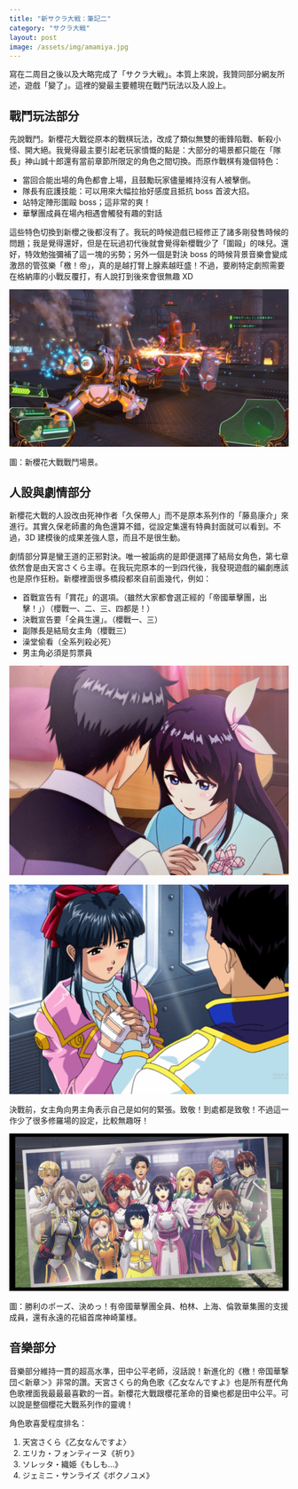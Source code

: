 ```yaml
---
title: "新サクラ大戦：筆記二"
category: "サクラ大戦"
layout: post
image: /assets/img/amamiya.jpg
---
```


寫在二周目之後以及大略完成了「サクラ大戦」。本質上來說，我贊同部分網友所述，遊戲「變了」。這裡的變最主要體現在戰鬥玩法以及人設上。

## 戰鬥玩法部分

先說戰鬥。新櫻花大戰從原本的戰棋玩法，改成了類似無雙的衝鋒陷戰、斬殺小怪、開大絕。我覺得最主要引起老玩家憤慨的點是：大部分的場景都只能在「隊長」神山誠十郎還有當前章節所限定的角色之間切換。而原作戰棋有幾個特色：

- 當回合能出場的角色都會上場，且鼓勵玩家儘量維持沒有人被擊倒。
- 隊長有庇護技能：可以用來大幅拉抬好感度且抵抗 boss 首波大招。
- 站特定陣形圍毆 boss；這非常的爽！
- 華擊團成員在場內相遇會觸發有趣的對話

這些特色切換到新櫻之後都沒有了。我玩的時候遊戲已經修正了諸多剛發售時候的問題；我是覺得還好，但是在玩過初代後就會覺得新櫻戰少了「圍毆」的味兒。還好，特效勉強彌補了這一塊的劣勢；另外一個是對決 boss 的時候背景音樂會變成激昂的管弦樂「檄！帝」，真的是越打腎上腺素越旺盛！不過，要刷特定劇照需要在格納庫的小戰反覆打，有人說打到後來會很無趣 XD

![Battle](/assets/img/shin-sakura-taisen-battle.jpg)

圖：新櫻花大戰戰鬥場景。

## 人設與劇情部分

新櫻花大戰的人設改由死神作者「久保帶人」而不是原本系列作的「藤島康介」來進行。其實久保老師畫的角色還算不錯，從設定集還有特典封面就可以看到。不過，3D 建模後的成果差強人意，而且不是很生動。

劇情部分算是蠻王道的正邪對決。唯一被詬病的是即便選擇了結局女角色，第七章依然會是由天宮さくら主導。在我玩完原本的一到四代後，我發現遊戲的編劇應該也是原作狂粉。新櫻裡面很多橋段都來自前面幾代，例如：

- 首戰宣告有「賞花」的選項。（雖然大家都會選正經的「帝國華擊團，出擊！」）（櫻戰一、二、三、四都是！）
- 決戰宣告要「全員生還」。（櫻戰一、三）
- 副隊長是結局女主角（櫻戰三）
- 澡堂偷看（全系列殺必死）
- 男主角必須是剪票員

![天宮櫻與神山誠十郎](/assets/img/amamiya.jpg)

![真宮寺櫻與大神一郎](/assets/img/shinguuji.jpg)

決戰前，女主角向男主角表示自己是如何的緊張。致敬！到處都是致敬！不過這一作少了很多修羅場的設定，比較無趣呀！

![勝利のポーズ、決めっ！](/assets/img/syouri-no-pozu.jpg)

圖：勝利のポーズ、決めっ！有帝國華擊團全員、柏林、上海、倫敦華集團的支援成員，還有永遠的花組首席神崎菫様。

## 音樂部分

音樂部分維持一貫的超高水準，田中公平老師，沒話說！新進化的《檄！帝国華撃団＜新章＞》非常的讚。天宮さくら的角色歌《乙女なんですよ》也是所有歷代角色歌裡面我最最最喜歡的一首。新櫻花大戰跟櫻花革命的音樂也都是田中公平。可以說是整個櫻花大戰系列作的靈魂！

角色歌喜愛程度排名：

1. 天宮さくら《乙女なんですよ〉
2. エリカ・フォンティーヌ《祈り》
3. ソレッタ・織姫《もしも…》
4. ジェミニ・サンライズ《ボクノユメ》
